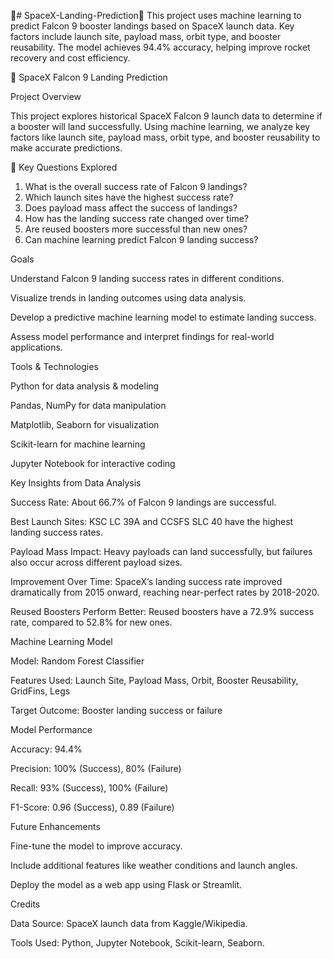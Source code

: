 🚀# SpaceX-Landing-Prediction🚀
This project uses machine learning to predict Falcon 9 booster landings based on SpaceX launch data. Key factors include launch site, payload mass, orbit type, and booster reusability. The model achieves 94.4% accuracy, helping improve rocket recovery and cost efficiency.


🚀 SpaceX Falcon 9 Landing Prediction

 Project Overview

This project explores historical SpaceX Falcon 9 launch data to determine if a booster will land successfully. Using machine learning, we analyze key factors like launch site, payload mass, orbit type, and booster reusability to make accurate predictions.

📌 Key Questions Explored
1. What is the overall success rate of Falcon 9 landings?
2. Which launch sites have the highest success rate?
3. Does payload mass affect the success of landings?
4. How has the landing success rate changed over time?
5. Are reused boosters more successful than new ones?
6. Can machine learning predict Falcon 9 landing success?

Goals

Understand Falcon 9 landing success rates in different conditions.

Visualize trends in landing outcomes using data analysis.

Develop a predictive machine learning model to estimate landing success.

Assess model performance and interpret findings for real-world applications.


Tools & Technologies

Python for data analysis & modeling

Pandas, NumPy for data manipulation

Matplotlib, Seaborn for visualization

Scikit-learn for machine learning

Jupyter Notebook for interactive coding


Key Insights from Data Analysis

Success Rate: About 66.7% of Falcon 9 landings are successful.

Best Launch Sites: KSC LC 39A and CCSFS SLC 40 have the highest landing success rates.

Payload Mass Impact: Heavy payloads can land successfully, but failures also occur across different payload sizes.

Improvement Over Time: SpaceX’s landing success rate improved dramatically from 2015 onward, reaching near-perfect rates by 2018-2020.

Reused Boosters Perform Better: Reused boosters have a 72.9% success rate, compared to 52.8% for new ones.


Machine Learning Model

Model: Random Forest Classifier

Features Used: Launch Site, Payload Mass, Orbit, Booster Reusability, GridFins, Legs

Target Outcome: Booster landing success or failure


Model Performance


Accuracy: 94.4%

Precision: 100% (Success), 80% (Failure)

Recall: 93% (Success), 100% (Failure)

F1-Score: 0.96 (Success), 0.89 (Failure)




Future Enhancements

Fine-tune the model to improve accuracy.

Include additional features like weather conditions and launch angles.

Deploy the model as a web app using Flask or Streamlit.


Credits

Data Source: SpaceX launch data from Kaggle/Wikipedia.

Tools Used: Python, Jupyter Notebook, Scikit-learn, Seaborn.
